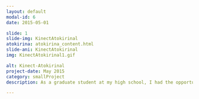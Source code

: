 ```yaml
---
layout: default
modal-id: 6
date: 2015-05-01

slide: 1
slide-img: KinectAtokirinal
atokirina: atokirina_content.html
slide-ani: KinectAtokirinal
img: KinectAtokirinal1.gif

alt: Kinect-Atokirinal
project-date: May 2015
category: smallProject
description: As a graduate student at my high school, I had the opportunity to help decorate our school for the graduation ceremony, transforming it into a Universal Studios Theme Park. For our graduation, we chose Avatar as the theme to set up the entire event space. However, this year, we didn't just replicate the mystical Pandora jungle and floating Hallelujah Mountains with our skillful handicraft; we aimed to take it a step further and recreate an interactive experience with the Pandoran biosphere using a variety of creative technologies, such as light and sound effects and vivid creature models equipped with motorized mechanisms. <br><br>                     With this concept in mind, I came up with the idea to reconstruct the wondrous scene where Jake encounters a bunch of luminescing woodsprites in the dark jungle, using the Kinect skeletal tracking SDK. I approached two of my most talented friends, Vincent Fan and Yi-Ting Tu, to help develop this interactive art with their solid CS skills. After a few days of hardcore programming and debugging, we were thrilled to make every event participant even more immersed in Avatar's adventurous journey. <br><br>                       In fact, Vincent Fan even created a web version of the project, allowing you to play with the Woodsprites using only your mouse!

---
```

